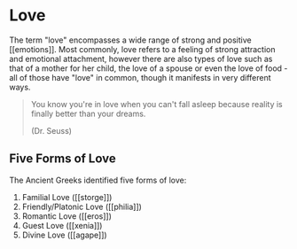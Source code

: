 # Love
The term "love" encompasses a wide range of strong and positive [[emotions]]. Most commonly, love refers to a feeling of strong attraction and emotional attachment, however there are also types of love such as that of a mother for her child, the love of a spouse or even the love of food - all of those have "love" in common, though it manifests in very different ways.

> You know you're in love when you can't fall asleep because reality is finally better than your dreams.
> 
> (Dr. Seuss)

## Five Forms of Love
The Ancient Greeks identified five forms of love:
1. Familial Love ([[storge]])
2. Friendly/Platonic Love ([[philia]])
3. Romantic Love ([[eros]])
4. Guest Love ([[xenia]])
5. Divine Love ([[agape]])


